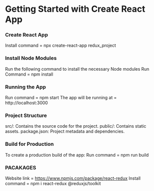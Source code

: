 # Getting Started with Create React App

### Create React App
Install command = npx create-react-app redux_project

### Install Node Modules
Run the following command to install the necessary Node modules
Run Command = npm install

### Running the App
Run command = npm start
The app will be running at = http://localhost:3000

### Project Structure
src/:           Contains the source code for the project.
public/:        Contains static assets.
package.json:   Project metadata and dependencies.

### Build for Production
To create a production build of the app:
Run command = npm run build

### PACAKAGES
Website link = https://www.npmjs.com/package/react-redux
Install command = npm i react-redux @reduxjs/toolkit
 